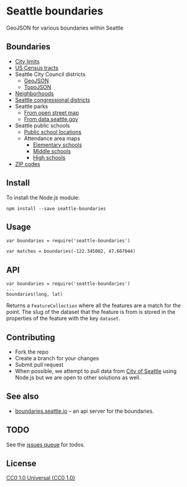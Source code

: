 # Seattle boundaries

GeoJSON for various boundaries within Seattle

## Boundaries
- [City limits](/data/city-limits.geojson)
- [US Census tracts](/data/census-tracts.geojson)
- Seattle City Council districts
  - [GeoJSON](/data/city-council-districts.geojson)
  - [TopoJSON](/data/city-council-districts.topojson.json)
- [Neighborhoods](/data/neighborhoods.geojson)
- [Seattle congressional districts](/data/seattle-congress.geojson)
- Seattle parks
  - [From open street map](/data/seattle-parks-osm.geojson)
  - [From data.seattle.gov](/data/seattle-parks-points.geojson)
- Seattle public schools 
  - [Public school locations](/data/sps_school_site_2015_2016.geojson)
  - Attendance area maps
    - [Elementary schools](/data/sps_attendance_area_ES.geojson)
    - [Middle schools](/data/sps_attendance_area_MS.geojson)
    - [High schools](/data/sps_attendance_area_HS.geojson)
- [ZIP codes](/data/zip-codes.geojson)

## Install

To install the Node.js module:

```
npm install --save seattle-boundaries
```

## Usage

```
var boundaries = require('seattle-boundaries')

var matches = boundaries(-122.345002, 47.667044)
```

## API

```
var boundaries = require('seattle-boundaries')
...
boundaries(long, lat)
```

Returns a `FeatureCollection` where all the features are a match for the point. The slug of the dataset that the feature is from is stored in the properties of the feature with the key `dataset`.

## Contributing
- Fork the repo
- Create a branch for your changes
- Submit pull request
- When possible, we attempt to pull data from [City of Seattle](https://data.seattle.gov/) using Node.js but we are open to other solutions
  as well.
  
## See also
- [boundaries.seattle.io](https://github.com/seattleio/boundaries.seattle.io) – an api server for the boundaries.

## TODO

See the [issues queue](http://github.com/openseattle/seattle-boundaries/issues) for todos.

## License
[CC0 1.0 Universal (CC0 1.0)](https://creativecommons.org/publicdomain/zero/1.0/)
